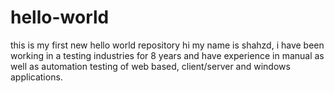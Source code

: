 # hello-world
this is my first new hello world repository
hi my name is shahzd, i have been working in a testing industries for 8 years and have experience in manual as well as automation testing of web based, client/server and windows applications.
